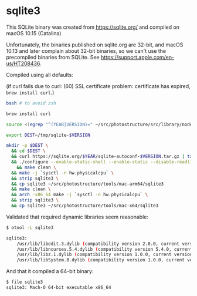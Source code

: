 # sqlite3

This SQLite binary was created from
<https://sqlite.org/> and compiled on macOS
10.15 (Catalina)

Unfortunately, the binaries published on sqlite.org are 32-bit, and macOS 10.13
and later complain about 32-bit binaries, so we can't use the precompiled
binaries from SQLite. See <https://support.apple.com/en-us/HT208436>.

Compiled using all defaults:

(if curl fails due to curl: (60) SSL certificate problem: certificate has expired, `brew install curl`.)

```sh
bash # to avoid zsh

brew install curl

source <(egrep "^(YEAR|VERSION)=" ~/src/photostructure/src/library/node_modules/better-sqlite3/deps/download.sh)

export DEST=/tmp/sqlite-$VERSION

mkdir -p $DEST \
  && cd $DEST \
  && curl https://sqlite.org/$YEAR/sqlite-autoconf-$VERSION.tar.gz | tar -xz --strip 1 \
  && ./configure --enable-static-shell --enable-static --disable-readline --disable-shared \
	&& make clean \
  && make -j `sysctl -n hw.physicalcpu` \
  && strip sqlite3 \
  && cp sqlite3 ~/src/photostructure/tools/mac-arm64/sqlite3
  && make clean \
  && arch -x86_64 make -j `sysctl -n hw.physicalcpu` \
  && strip sqlite3 \
  && cp sqlite3 ~/src/photostructure/tools/mac-x64/sqlite3
```

Validated that required dynamic libraries seem reasonable:

```sh
$ otool -L sqlite3

sqlite3:
	/usr/lib/libedit.3.dylib (compatibility version 2.0.0, current version 3.0.0)
	/usr/lib/libncurses.5.4.dylib (compatibility version 5.4.0, current version 5.4.0)
	/usr/lib/libz.1.dylib (compatibility version 1.0.0, current version 1.2.5)
	/usr/lib/libSystem.B.dylib (compatibility version 1.0.0, current version 1226.10.1)
```

And that it compiled a 64-bit binary:

```sh
$ file sqlite3
sqlite3: Mach-O 64-bit executable x86_64
```

